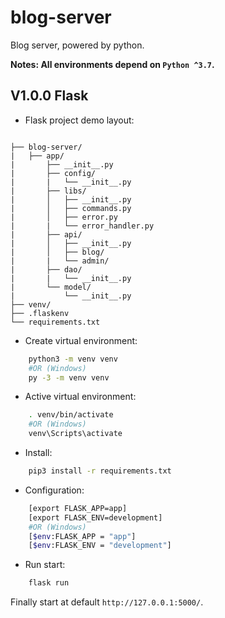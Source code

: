# blog-server

Blog server, powered by python.

**Notes: All environments depend on `Python ^3.7`.**

## V1.0.0 Flask

* Flask project demo layout: 

```

├── blog-server/
|   ├── app/
|       ├── __init__.py
|       ├── config/
|       |   └── __init__.py
|       ├── libs/
|       │   ├── __init__.py
|       │   ├── commands.py
|       │   ├── error.py
|       |   └── error_handler.py
|       ├── api/
|       │   ├── __init__.py
|       │   ├── blog/
|       |   └── admin/
|       ├── dao/
|       |   └── __init__.py
|       └── model/
|           └── __init__.py
├── venv/
├── .flaskenv
└── requirements.txt

```

* Create virtual environment:

```sh
    python3 -m venv venv
    #OR (Windows)
    py -3 -m venv venv
```

* Active virtual environment:

```sh
    . venv/bin/activate
    #OR (Windows)
    venv\Scripts\activate
```

* Install:

```sh
    pip3 install -r requirements.txt
```

* Configuration:

```sh
    [export FLASK_APP=app]
    [export FLASK_ENV=development]
    #OR (Windows)
    [$env:FLASK_APP = "app"]
    [$env:FLASK_ENV = "development"]
```

* Run start:

```sh
    flask run
```

Finally start at default `http://127.0.0.1:5000/`.